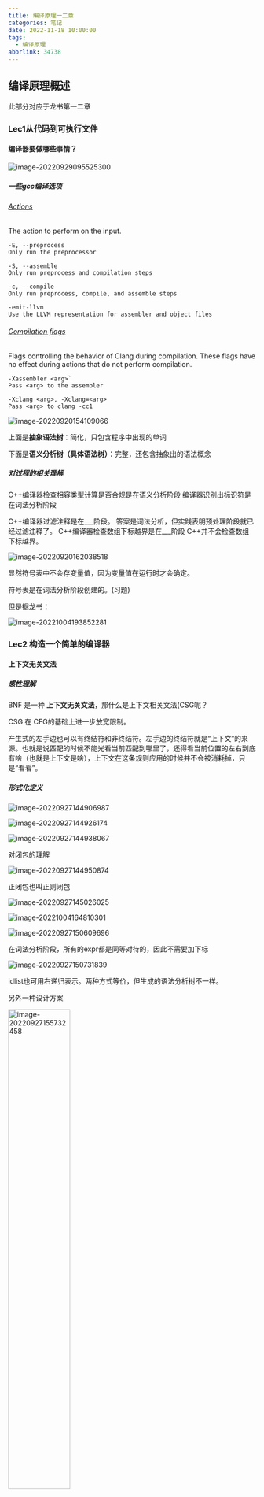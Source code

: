 ```yaml
---
title: 编译原理一二章
categories: 笔记
date: 2022-11-18 10:00:00
tags:
  - 编译原理
abbrlink: 34738
---
```

## 编译原理概述

<p class="note note-info">此部分对应于龙书第一二章</p>

### Lec1从代码到可执行文件

#### 编译器要做哪些事情？

![image-20220929095525300](https://raw.githubusercontent.com/Lunaticsky-tql/blog_articles/main/%E7%BC%96%E8%AF%91%E5%8E%9F%E7%90%86%E4%B8%80%E4%BA%8C%E7%AB%A0/20230828211119353519_528_20221008190733227216_229_image-20220929095525300.png)

##### 一些gcc编译选项

###### [Actions](https://clang.llvm.org/docs/ClangCommandLineReference.html#id6)

The action to perform on the input.

```shell
-E, --preprocess
Only run the preprocessor

-S, --assemble
Only run preprocess and compilation steps

-c, --compile
Only run preprocess, compile, and assemble steps

-emit-llvm
Use the LLVM representation for assembler and object files
```

###### [Compilation flags](https://clang.llvm.org/docs/ClangCommandLineReference.html#id7)

Flags controlling the behavior of Clang during compilation. These flags have no effect during actions that do not perform compilation.

```shell
-Xassembler <arg>`
Pass <arg> to the assembler

-Xclang <arg>, -Xclang=<arg>
Pass <arg> to clang -cc1
```



![image-20220920154109066](https://raw.githubusercontent.com/Lunaticsky-tql/blog_articles/main/%E7%BC%96%E8%AF%91%E5%8E%9F%E7%90%86%E4%B8%80%E4%BA%8C%E7%AB%A0/20230828211120797372_244_20221008190735472529_960_image-20220920154109066.png)

上面是**抽象语法树**：简化，只包含程序中出现的单词

下面是**语义分析树（具体语法树）**：完整，还包含抽象出的语法概念

##### 对过程的相关理解

<p class="note note-info">C++编译器检查相容类型计算是否合规是在语义分析阶段
编译器识别出标识符是在词法分析阶段</p>

<p class="note note-warning">C++编译器过滤注释是在___阶段。
答案是词法分析，但实践表明预处理阶段就已经过滤注释了。
C++编译器检查数组下标越界是在___阶段
C++并不会检查数组下标越界。</p>

![image-20220920162038518](https://raw.githubusercontent.com/Lunaticsky-tql/blog_articles/main/%E7%BC%96%E8%AF%91%E5%8E%9F%E7%90%86%E4%B8%80%E4%BA%8C%E7%AB%A0/20230828211121869942_277_20221008190736776341_330_image-20220920162038518.png)

显然符号表中不会存变量值，因为变量值在运行时才会确定。

<p class="note note-info">符号表是在词法分析阶段创建的。(习题)</p>

但是据龙书：

![image-20221004193852281](https://raw.githubusercontent.com/Lunaticsky-tql/blog_articles/main/%E7%BC%96%E8%AF%91%E5%8E%9F%E7%90%86%E4%B8%80%E4%BA%8C%E7%AB%A0/20230828211123322922_438_20221008190738941427_725_image-20221004193852281.png)

### Lec2 构造一个简单的编译器

#### 上下文无关文法

##### 感性理解

BNF 是一种 **上下文无关文法**，那什么是上下文相关文法(CSG呢？

CSG 在 CFG的基础上进一步放宽限制。

产生式的左手边也可以有终结符和非终结符。左手边的终结符就是“上下文”的来源。也就是说匹配的时候不能光看当前匹配到哪里了，还得看当前位置的左右到底有啥（也就是上下文是啥），上下文在这条规则应用的时候并不会被消耗掉，只是“看看”。

##### 形式化定义

![image-20220927144906987](https://raw.githubusercontent.com/Lunaticsky-tql/blog_articles/main/%E7%BC%96%E8%AF%91%E5%8E%9F%E7%90%86%E4%B8%80%E4%BA%8C%E7%AB%A0/20230828211124604391_685_20221008190740496671_209_image-20220927144906987.png)



![image-20220927144926174](https://raw.githubusercontent.com/Lunaticsky-tql/blog_articles/main/%E7%BC%96%E8%AF%91%E5%8E%9F%E7%90%86%E4%B8%80%E4%BA%8C%E7%AB%A0/20230828211126622831_534_20221008190741666990_453_image-20220927144926174.png)

![image-20220927144938067](https://raw.githubusercontent.com/Lunaticsky-tql/blog_articles/main/%E7%BC%96%E8%AF%91%E5%8E%9F%E7%90%86%E4%B8%80%E4%BA%8C%E7%AB%A0/20230828211127927939_512_20221008190742819758_795_image-20220927144938067.png)

对闭包的理解

![image-20220927144950874](https://raw.githubusercontent.com/Lunaticsky-tql/blog_articles/main/%E7%BC%96%E8%AF%91%E5%8E%9F%E7%90%86%E4%B8%80%E4%BA%8C%E7%AB%A0/20230828211128816534_639_20221008190743880629_933_image-20220927144950874.png)

正闭包也叫正则闭包

![image-20220927145026025](https://raw.githubusercontent.com/Lunaticsky-tql/blog_articles/main/%E7%BC%96%E8%AF%91%E5%8E%9F%E7%90%86%E4%B8%80%E4%BA%8C%E7%AB%A0/20230828211130464043_550_20221008190746344914_185_image-20220927145026025.png)

![image-20221004164810301](https://raw.githubusercontent.com/Lunaticsky-tql/blog_articles/main/%E7%BC%96%E8%AF%91%E5%8E%9F%E7%90%86%E4%B8%80%E4%BA%8C%E7%AB%A0/20230828211132375050_774_20221008190747551802_775_image-20221004164810301.png)

![image-20220927150609696](https://raw.githubusercontent.com/Lunaticsky-tql/blog_articles/main/%E7%BC%96%E8%AF%91%E5%8E%9F%E7%90%86%E4%B8%80%E4%BA%8C%E7%AB%A0/20230828211133521440_898_20221008190748466161_250_image-20220927150609696.png)

在词法分析阶段，所有的expr都是同等对待的，因此不需要加下标

![image-20220927150731839](https://raw.githubusercontent.com/Lunaticsky-tql/blog_articles/main/%E7%BC%96%E8%AF%91%E5%8E%9F%E7%90%86%E4%B8%80%E4%BA%8C%E7%AB%A0/20230828211134687341_281_20221008190749626754_765_image-20220927150731839.png)

idlist也可用右递归表示。两种方式等价，但生成的语法分析树不一样。

另外一种设计方案

<img src="https://raw.githubusercontent.com/Lunaticsky-tql/blog_articles/main/%E7%BC%96%E8%AF%91%E5%8E%9F%E7%90%86%E4%B8%80%E4%BA%8C%E7%AB%A0/20230828211135780921_381_20221008190750857129_584_image-20220927155732458.png" alt="image-20220927155732458" width="50%" height="50%" />

##### 二义性语法和非二义性语法

非二义性语法

![image-20220927154102321](https://raw.githubusercontent.com/Lunaticsky-tql/blog_articles/main/%E7%BC%96%E8%AF%91%E5%8E%9F%E7%90%86%E4%B8%80%E4%BA%8C%E7%AB%A0/20230828211137013371_846_20221008190751862164_535_image-20220927154102321.png)

<img src="https://raw.githubusercontent.com/Lunaticsky-tql/blog_articles/main/%E7%BC%96%E8%AF%91%E5%8E%9F%E7%90%86%E4%B8%80%E4%BA%8C%E7%AB%A0/20230828211139474241_687_20221008190753296213_768_image-20220927154131189.png" alt="image-20220927154131189" width="50%" height="50%" />

采用二义性语法，则会产生歧义问题，同一段代码在不同编译器上产生不一样的结果，显然是我们不想看到的

![image-20220927154314035](https://raw.githubusercontent.com/Lunaticsky-tql/blog_articles/main/%E7%BC%96%E8%AF%91%E5%8E%9F%E7%90%86%E4%B8%80%E4%BA%8C%E7%AB%A0/20230828211140874074_275_20221008190754314719_452_image-20220927154314035.png)

但是在一定的场合下，通过设计合理的语法分析算法，我们是容许一定的二义性的，因为可以减小语法分析树的复杂性。

文法左递归，体现出运算符左结合，右递归则是右结合。

一个右结合的例子

<img src="https://raw.githubusercontent.com/Lunaticsky-tql/blog_articles/main/%E7%BC%96%E8%AF%91%E5%8E%9F%E7%90%86%E4%B8%80%E4%BA%8C%E7%AB%A0/20230828211141917463_901_20221008190755524185_246_image-20220927155426816.png" alt="image-20220927155426816" width="50%" height="50%" />

![image-20220927161055294](https://raw.githubusercontent.com/Lunaticsky-tql/blog_articles/main/%E7%BC%96%E8%AF%91%E5%8E%9F%E7%90%86%E4%B8%80%E4%BA%8C%E7%AB%A0/20230828211143701152_922_20221008190756637988_463_image-20220927161055294.png)

注意：不要跳级！左结合的，且从左往右替换。

##### 练习

###### 推导练习

![image-20220927161040537](https://raw.githubusercontent.com/Lunaticsky-tql/blog_articles/main/%E7%BC%96%E8%AF%91%E5%8E%9F%E7%90%86%E4%B8%80%E4%BA%8C%E7%AB%A0/20230828211145333372_860_20221008190758243317_959_image-20220927161040537.png)

![image-20220928164050330](https://raw.githubusercontent.com/Lunaticsky-tql/blog_articles/main/%E7%BC%96%E8%AF%91%E5%8E%9F%E7%90%86%E4%B8%80%E4%BA%8C%E7%AB%A0/20230828211146677523_971_20221008190759789619_359_image-20220928164050330.png)

![image-20220928164220732](https://raw.githubusercontent.com/Lunaticsky-tql/blog_articles/main/%E7%BC%96%E8%AF%91%E5%8E%9F%E7%90%86%E4%B8%80%E4%BA%8C%E7%AB%A0/20230828211150596966_916_20221008190801270074_244_image-20220928164220732.png)

1. S -> 0 S 1 | 0 1
2. S -> + S S | - S S | a
3. S -> S ( S ) S | ε
4. S -> a S b S | b S a S | ε

生成的语言：

1. L = {0<sup>n</sup>1<sup>n</sup> | n>=1}

2. L = {支持加法和减法的表达式的前缀表达形式}

3. L = {匹配括号的任意排列和嵌套的括号串，包括 ε}

   ()() (()())等

   有二义性：

   ![2.2.3-3](https://raw.githubusercontent.com/Lunaticsky-tql/blog_articles/main/%E7%BC%96%E8%AF%91%E5%8E%9F%E7%90%86%E4%B8%80%E4%BA%8C%E7%AB%A0/20230828211152198729_696_20221025232537498298_547_2.2.3-3.png)

4. L = {数量相同的a和b组成的符号串，包括 ε}

<p class="note note-warning">一个文法有二义性不一定就有两个推导！但一定有两课语法树</p>



[证明语法具有二义性的方法](https://blog.csdn.net/severestcritic/article/details/109816062?spm=1001.2101.3001.6661.1&utm_medium=distribute.pc_relevant_t0.none-task-blog-2%7Edefault%7ECTRLIST%7ERate-1-109816062-blog-88792616.pc_relevant_aa&depth_1-utm_source=distribute.pc_relevant_t0.none-task-blog-2%7Edefault%7ECTRLIST%7ERate-1-109816062-blog-88792616.pc_relevant_aa&utm_relevant_index=1)

###### 构建练习

①

通常左递归对应左结合，右递归对应右结合。

比如对于标识符列表：

1.  list -> list , id | id
2.  list -> id , list | id

1是左结合的，2是右结合的。

②

1. 证明：用下面文法生成的所有二进制串的值都能被3整除。`

   num -> 11 | 1001 | num 0 | num num

   符合该文法的二进制串一定是由任意数量的 11，1001 和 0 组成的最左位不为0的序列

   该序列的十进制和为：
   $$
   sum =\Sigma_n\left(2^1+2^0\right) *2^n+\Sigma_m\left(2^3+2^0\right) * 2^m\\
   =\Sigma_n 3*2^n+\Sigma_m 9 * 2^m
   $$
   

   显然是能被3整除的

2. 上面的文法是否能生成所有能被3整除的二进制串？

   不能。二进制串10101，数值为21，可被3整除，但无法由文法推导出。


#### 语法制导翻译

构造翻译模式，中缀->后缀
构造9-5+2的带语义动作的语法分析树，即输出其后缀表达式95-2+

![image-20220927164002512](https://raw.githubusercontent.com/Lunaticsky-tql/blog_articles/main/%E7%BC%96%E8%AF%91%E5%8E%9F%E7%90%86%E4%B8%80%E4%BA%8C%E7%AB%A0/20230828211153069316_794_20221008190802895392_835_image-20220927164002512.png)

按深度优先遍历即可打印（翻译）出后缀表达式

#### 语法分析

![image-20221004152318374](https://raw.githubusercontent.com/Lunaticsky-tql/blog_articles/main/%E7%BC%96%E8%AF%91%E5%8E%9F%E7%90%86%E4%B8%80%E4%BA%8C%E7%AB%A0/20230828211154812241_599_20221008190804367395_700_image-20221004152318374.png)

##### 自顶向下构造

###### 平凡算法：扫描输入分析

![image-20221004153229852](https://raw.githubusercontent.com/Lunaticsky-tql/blog_articles/main/%E7%BC%96%E8%AF%91%E5%8E%9F%E7%90%86%E4%B8%80%E4%BA%8C%E7%AB%A0/20230828211203906407_721_20221008190808051693_827_image-20221004153229852.png)

###### 优化：预测分析

![image-20221004152448359](https://raw.githubusercontent.com/Lunaticsky-tql/blog_articles/main/%E7%BC%96%E8%AF%91%E5%8E%9F%E7%90%86%E4%B8%80%E4%BA%8C%E7%AB%A0/20230828211206522350_121_20221008190811525061_463_image-20221004152448359.png)

$lookahead$在构造编译器的时候就可以完成。

实例分析

![image-20221004152827769](https://raw.githubusercontent.com/Lunaticsky-tql/blog_articles/main/%E7%BC%96%E8%AF%91%E5%8E%9F%E7%90%86%E4%B8%80%E4%BA%8C%E7%AB%A0/20230828211209148291_380_20221008190813022183_796_image-20221004152827769.png)

对于$simple$类似构造方法。

$lookahead$怎么构造？

![image-20221004153753520](https://raw.githubusercontent.com/Lunaticsky-tql/blog_articles/main/%E7%BC%96%E8%AF%91%E5%8E%9F%E7%90%86%E4%B8%80%E4%BA%8C%E7%AB%A0/20230828211210810779_780_20221008190816136501_201_image-20221004153753520.png)

总体思路是什么，还有什么问题？

![image-20221004154007046](https://raw.githubusercontent.com/Lunaticsky-tql/blog_articles/main/%E7%BC%96%E8%AF%91%E5%8E%9F%E7%90%86%E4%B8%80%E4%BA%8C%E7%AB%A0/20230828211212658010_201_20221008190818280251_227_image-20221004154007046.png)

##### 左递归问题

针对上面的预测分析法，我们发现：左递归会导致递归下降程序无限循环以及预测分析法的失效。

```c
void A(){
    switch(lookahead){
        case a:
            A();match(a);break;
        case b:
            match(b):break;
        default:
            report("syntax error")
    }
}
```

![image-20221004160548627](https://raw.githubusercontent.com/Lunaticsky-tql/blog_articles/main/%E7%BC%96%E8%AF%91%E5%8E%9F%E7%90%86%E4%B8%80%E4%BA%8C%E7%AB%A0/20230828211214168581_153_20221008190819993463_865_image-20221004160548627.png)

怎么消除？

固定的算法：

![image-20221004160612826](https://raw.githubusercontent.com/Lunaticsky-tql/blog_articles/main/%E7%BC%96%E8%AF%91%E5%8E%9F%E7%90%86%E4%B8%80%E4%BA%8C%E7%AB%A0/20230828211215878429_716_20221008190821656013_971_image-20221004160612826.png)

理解：$A=\beta \alpha \alpha ...$

采用右递归进行翻译

![image-20221004161628877](https://raw.githubusercontent.com/Lunaticsky-tql/blog_articles/main/%E7%BC%96%E8%AF%91%E5%8E%9F%E7%90%86%E4%B8%80%E4%BA%8C%E7%AB%A0/20230828211217282590_960_20221008190823148967_751_image-20221004161628877.png)

![image-20221004161643180](https://raw.githubusercontent.com/Lunaticsky-tql/blog_articles/main/%E7%BC%96%E8%AF%91%E5%8E%9F%E7%90%86%E4%B8%80%E4%BA%8C%E7%AB%A0/20230828211218858247_264_20221008190827034211_692_image-20221004161643180.png)

##### 练习

构造 S -> S ( S ) S | ε 的语法分析器

```python
# a program to test lookahead grammar analysis
# S -> S ( S ) S | ε to match brackets
# it can be simplified to S -> ( S ) S | ε

class Matcher:
    def __init__(self, string):
        self.string = string
        self.index = 0
        self.lookahead = self.string[self.index] if len(self.string) > 0 else ""
        self.process = "S"
        self.lookaheads = []

    def match(self, char):
        if char == '':
            return
        elif char == self.lookahead:
            self.index += 1
            if self.index < len(self.string):
                self.lookahead = self.string[self.index]
            else:
                self.lookahead = ""
        else:
            print("Not matched")
            exit(1)

    def S(self):
        self.lookaheads.append(self.lookahead)
        if self.lookahead == '(':
            self.process = self.process.replace("S", "( S ) S", 1)
            print(self.process)
            self.match('(')
            self.S()
            self.match(')')
            self.S()
        else:
            self.process = self.process.replace("S", "ε", 1)
            print(self.process)
            self.match('')

    def main(self):
        self.S()
        if self.lookahead == '':
            print("Matched")
            print(self.process)
            print(self.lookaheads)
        else:
            print("Not matched,the lookahead now is", self.lookahead)
            print(self.process)
            print(self.lookaheads)
            exit(1)


if __name__ == "__main__":
    print("Enter a string to match: ")
    target = input()
    matcher = Matcher(target)
    matcher.main()
```

运行结果：

![image-20221009204230516](https://raw.githubusercontent.com/Lunaticsky-tql/blog_articles/main/%E7%BC%96%E8%AF%91%E5%8E%9F%E7%90%86%E4%B8%80%E4%BA%8C%E7%AB%A0/20230828211220172106_444_20221025232547008661_894_image-20221009204230516.png)

#### 词法分析